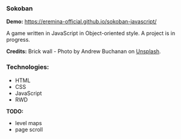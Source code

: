 ### Sokoban

**Demo:** https://eremina-official.github.io/sokoban-javascript/

A game written in JavaScript in Object-oriented style.
A project is in progress.

**Credits:**
Brick wall - Photo by Andrew Buchanan on [Unsplash](https://unsplash.com/photos/E5OEZWgFOtU).

### Technologies:
- HTML
- CSS
- JavaScript
- RWD

**TODO:**
- level maps
- page scroll